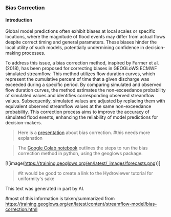 ### Bias Correction

#### Introduction

Global model predictions often exhibit biases at 
local scales or specific locations, where the 
magnitude of flood events may differ from actual 
flows despite correct timing and general 
parameters. These biases hinder the local utility 
of such models, potentially undermining confidence
in decision-making processes.

To address this issue, a bias correction method, 
inspired by Farmer et al. (2018), has been 
proposed for correcting biases in GEOGLoWS ECMWF
simulated streamflow. This method utilizes flow 
duration curves, which represent the cumulative 
percent of time that a given discharge was exceeded
during a specific period. By comparing simulated 
and observed flow duration curves, the method 
estimates the non-exceedance probability of 
simulated values and identifies corresponding 
observed streamflow values. Subsequently, 
simulated values are adjusted by replacing them 
with equivalent observed streamflow values 
at the same non-exceedance probability. This 
correction process aims to improve the accuracy 
of simulated flood events, enhancing the 
reliability of model predictions for 
decision-makers.

> Here is a [presentation][1] about bias correction.
> #this needs more explanation

>The [Google Colab notebook][2] outlines the steps to
> run the bias correction method in python, using the geoglows package.

[![image(https://training.geoglows.org/en/latest/_images/forecasts.png)]]
> #it would be good to create a link to the Hydroviewer tutorial 
> for uniformity's sake
>



This text was generated in part by AI. 

#most of this information is taken/summarized from https://training.geoglows.org/en/latest/content/streamflow-model/bias-correction.html

[1]: https://byu.sharepoint.com/:p:/r/sites/BYUHydroinformaticsLaboratory/Shared%20Documents/geoglows-training/GEOGLOWS%20Master%20Training%20Materials/Retrospective%20Validation/GEOGloWS%20-%20BiasCorrection.pptx?d=w84cc417ccfae43f5bae9222655db3728&csf=1&web=1&e=5PBsfY
[2]: https://colab.research.google.com/drive/15MUTx3lb5P93BLUv8Uehv0gTudc43qkX?usp=sharing